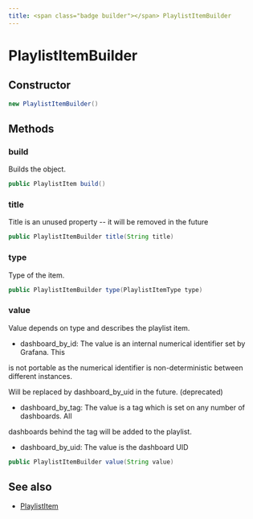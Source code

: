 ```yaml
---
title: <span class="badge builder"></span> PlaylistItemBuilder
---
```

# <span class="badge builder"></span> PlaylistItemBuilder

## Constructor

```java
new PlaylistItemBuilder()
```
## Methods

### <span class="badge object-method"></span> build

Builds the object.

```java
public PlaylistItem build()
```

### <span class="badge object-method"></span> title

Title is an unused property -- it will be removed in the future

```java
public PlaylistItemBuilder title(String title)
```

### <span class="badge object-method"></span> type

Type of the item.

```java
public PlaylistItemBuilder type(PlaylistItemType type)
```

### <span class="badge object-method"></span> value

Value depends on type and describes the playlist item.



 - dashboard_by_id: The value is an internal numerical identifier set by Grafana. This

 is not portable as the numerical identifier is non-deterministic between different instances.

 Will be replaced by dashboard_by_uid in the future. (deprecated)

 - dashboard_by_tag: The value is a tag which is set on any number of dashboards. All

 dashboards behind the tag will be added to the playlist.

 - dashboard_by_uid: The value is the dashboard UID

```java
public PlaylistItemBuilder value(String value)
```

## See also

 * <span class="badge object-type-class"></span> [PlaylistItem](./object-PlaylistItem.md)
